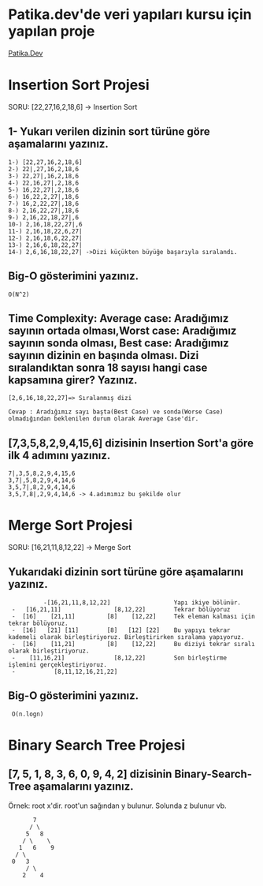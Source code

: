 # Patika.dev'de veri yapıları kursu için yapılan proje
[Patika.Dev](https://www.patika.dev/tr)
# Insertion Sort Projesi
SORU: [22,27,16,2,18,6] -> Insertion Sort
## 1- Yukarı verilen dizinin sort türüne göre aşamalarını yazınız.
```
1-) [22,27,16,2,18,6]
2-) 22|,27,16,2,18,6
3-) 22,27|,16,2,18,6
4-) 22,16,27|,2,18,6
5-) 16,22,27|,2,18,6
6-) 16,22,2,27|,18,6
7-) 16,2,22,27|,18,6
8-) 2,16,22,27|,18,6
9-) 2,16,22,18,27|,6
10-) 2,16,18,22,27|,6
11-) 2,16,18,22,6,27|
12-) 2,16,18,6,22,27|
13-) 2,16,6,18,22,27|
14-) 2,6,16,18,22,27| ->Dizi küçükten büyüğe başarıyla sıralandı.
```
## Big-O gösterimini yazınız.
```
O(N^2)
```
## Time Complexity: Average case: Aradığımız sayının ortada olması,Worst case: Aradığımız sayının sonda olması, Best case: Aradığımız sayının dizinin en başında olması. Dizi sıralandıktan sonra 18 sayısı hangi case kapsamına girer? Yazınız.
```
[2,6,16,18,22,27]=> Sıralanmış dizi

Cevap : Aradığımız sayı başta(Best Case) ve sonda(Worse Case) olmadığından beklenilen durum olarak Average Case'dir.
```
## [7,3,5,8,2,9,4,15,6] dizisinin Insertion Sort'a göre ilk 4 adımını yazınız.
```
7|,3,5,8,2,9,4,15,6
3,7|,5,8,2,9,4,14,6
3,5,7|,8,2,9,4,14,6
3,5,7,8|,2,9,4,14,6 -> 4.adımımız bu şekilde olur
```
# Merge Sort Projesi
SORU: [16,21,11,8,12,22] -> Merge Sort
## Yukarıdaki dizinin sort türüne göre aşamalarını yazınız.

```
          -[16,21,11,8,12,22]                  Yapı ikiye bölünür.
 -   [16,21,11]               [8,12,22]        Tekrar bölüyoruz
 -  [16]    [21,11]         [8]    [12,22]     Tek eleman kalması için tekrar bölüyoruz.
 -  [16]   [21] [11]        [8]   [12] [22]    Bu yapıyı tekrar kademeli olarak birleştiriyoruz. Birleştirirken sıralama yapıyoruz.
 -  [16]    [11,21]         [8]    [12,22]     Bu diziyi tekrar sıralı olarak birleştiriyoruz.
 -    [11,16,21]              [8,12,22]        Son birleştirme işlemini gerçekleştiriyoruz.
 -           [8,11,12,16,21,22]
```
 ## Big-O gösterimini yazınız.
```
 O(n.logn)
```
 # Binary Search Tree Projesi
 ## [7, 5, 1, 8, 3, 6, 0, 9, 4, 2] dizisinin Binary-Search-Tree aşamalarını yazınız.
Örnek: root x'dir. root'un sağından y bulunur. Solunda z bulunur vb.
```
       7
      / \
     5   8
    / \    \
   1   6    9
  / \
 0   3
     / \
    2    4

  ```
